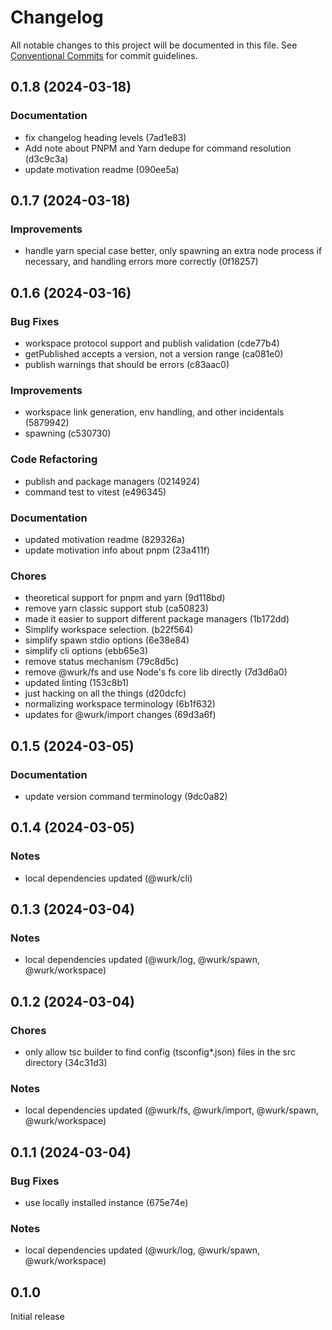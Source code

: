 # Changelog

All notable changes to this project will be documented in this file.
See [Conventional Commits](https://conventionalcommits.org) for commit guidelines.

## 0.1.8 (2024-03-18)

### Documentation

- fix changelog heading levels (7ad1e83)
- Add note about PNPM and Yarn dedupe for command resolution (d3c9c3a)
- update motivation readme (090ee5a)

## 0.1.7 (2024-03-18)

### Improvements

- handle yarn special case better, only spawning an extra node process if necessary, and handling errors more correctly (0f18257)

## 0.1.6 (2024-03-16)

### Bug Fixes

- workspace protocol support and publish validation (cde77b4)
- getPublished accepts a version, not a version range (ca081e0)
- publish warnings that should be errors (c83aac0)

### Improvements

- workspace link generation, env handling, and other incidentals (5879942)
- spawning (c530730)

### Code Refactoring

- publish and package managers (0214924)
- command test to vitest (e496345)

### Documentation

- updated motivation readme (829326a)
- update motivation info about pnpm (23a411f)

### Chores

- theoretical support for pnpm and yarn (9d118bd)
- remove yarn classic support stub (ca50823)
- made it easier to support different package managers (1b172dd)
- Simplify workspace selection. (b22f564)
- simplify spawn stdio options (6e38e84)
- simplify cli options (ebb65e3)
- remove status mechanism (79c8d5c)
- remove @wurk/fs and use Node's fs core lib directly (7d3d6a0)
- updated linting (153c8b1)
- just hacking on all the things (d20dcfc)
- normalizing workspace terminology (6b1f632)
- updates for @wurk/import changes (69d3a6f)

## 0.1.5 (2024-03-05)

### Documentation

- update version command terminology (9dc0a82)

## 0.1.4 (2024-03-05)

### Notes

- local dependencies updated (@wurk/cli)

## 0.1.3 (2024-03-04)

### Notes

- local dependencies updated (@wurk/log, @wurk/spawn, @wurk/workspace)

## 0.1.2 (2024-03-04)

### Chores

- only allow tsc builder to find config (tsconfig&#42;.json) files in the src directory (34c31d3)

### Notes

- local dependencies updated (@wurk/fs, @wurk/import, @wurk/spawn, @wurk/workspace)

## 0.1.1 (2024-03-04)

### Bug Fixes

- use locally installed instance (675e74e)

### Notes

- local dependencies updated (@wurk/log, @wurk/spawn, @wurk/workspace)

## 0.1.0

Initial release
